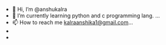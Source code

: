 - 👋 Hi, I’m @anshukalra
- 🌱 I’m currently learning python and c programming lang. ...
- 📫 How to reach me kalraanshika1@gmail.com...
-
- 

<!---
anshukalra/anshukalra is a ✨ special ✨ repository because its `README.md` (this file) appears on your GitHub profile.
You can click the Preview link to take a look at your changes.
--->
